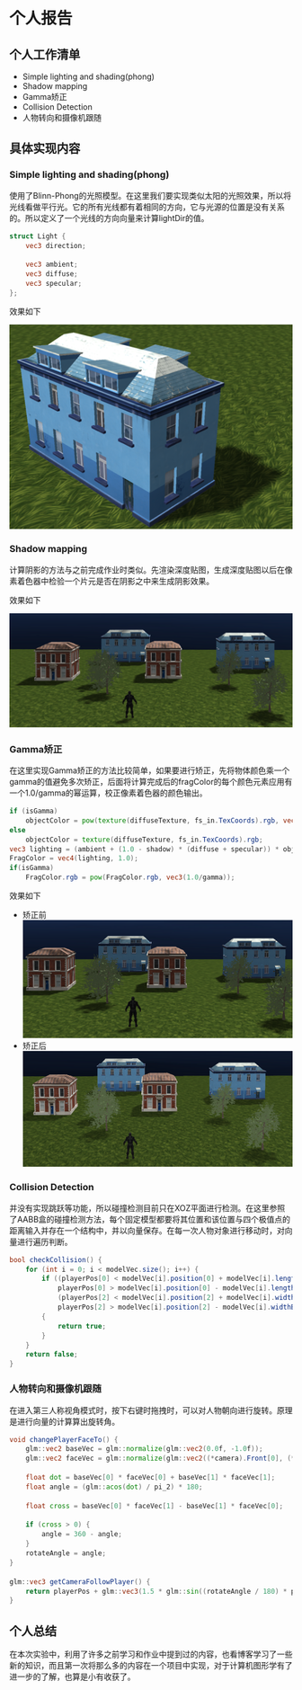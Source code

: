 # 个人报告
## 个人工作清单
- Simple lighting and shading(phong)
- Shadow mapping
- Gamma矫正
- Collision Detection 
- 人物转向和摄像机跟随

## 具体实现内容
### Simple lighting and shading(phong)
使用了Blinn-Phong的光照模型。在这里我们要实现类似太阳的光照效果，所以将光线看做平行光。它的所有光线都有着相同的方向，它与光源的位置是没有关系的。所以定义了一个光线的方向向量来计算lightDir的值。
``` glsl
struct Light {
    vec3 direction;

    vec3 ambient;
    vec3 diffuse;
    vec3 specular;
};
```
效果如下

![](./pics/1.png)


### Shadow mapping
计算阴影的方法与之前完成作业时类似。先渲染深度贴图，生成深度贴图以后在像素着色器中检验一个片元是否在阴影之中来生成阴影效果。

效果如下

![](./pics/2.png)
### Gamma矫正
在这里实现Gamma矫正的方法比较简单，如果要进行矫正，先将物体颜色乘一个gamma的值避免多次矫正，后面将计算完成后的fragColor的每个颜色元素应用有一个1.0/gamma的幂运算，校正像素着色器的颜色输出。 
``` glsl
if (isGamma)
    objectColor = pow(texture(diffuseTexture, fs_in.TexCoords).rgb, vec3(gamma));
else
    objectColor = texture(diffuseTexture, fs_in.TexCoords).rgb;
vec3 lighting = (ambient + (1.0 - shadow) * (diffuse + specular)) * objectColor;    
FragColor = vec4(lighting, 1.0);
if(isGamma)
    FragColor.rgb = pow(FragColor.rgb, vec3(1.0/gamma));
```

效果如下
- 矫正前
![](./pics/3.png)
- 矫正后
![](./pics/4.png)

### Collision Detection 
并没有实现跳跃等功能，所以碰撞检测目前只在XOZ平面进行检测。在这里参照了AABB盒的碰撞检测方法，每个固定模型都要将其位置和该位置与四个极值点的距离输入并存在一个结构中，并以向量保存。在每一次人物对象进行移动时，对向量进行遍历判断。
``` glsl
bool checkCollision() {
	for (int i = 0; i < modelVec.size(); i++) {
		if ((playerPos[0] < modelVec[i].position[0] + modelVec[i].lengthRight &&
			playerPos[0] > modelVec[i].position[0] - modelVec[i].lengthLeft) &&
			(playerPos[2] < modelVec[i].position[2] + modelVec[i].widthUp &&
			playerPos[2] > modelVec[i].position[2] - modelVec[i].widthBack))
		{
			return true;
		}
	}
	return false;
}
```

### 人物转向和摄像机跟随
在进入第三人称视角模式时，按下右键时拖拽时，可以对人物朝向进行旋转。原理是进行向量的计算算出旋转角。
``` glsl
void changePlayerFaceTo() {
	glm::vec2 baseVec = glm::normalize(glm::vec2(0.0f, -1.0f));
	glm::vec2 faceVec = glm::normalize(glm::vec2((*camera).Front[0], (*camera).Front[2]));

	float dot = baseVec[0] * faceVec[0] + baseVec[1] * faceVec[1];
	float angle = (glm::acos(dot) / pi_2) * 180;
	
	float cross = baseVec[0] * faceVec[1] - baseVec[1] * faceVec[0];

	if (cross > 0) {
		angle = 360 - angle;
	}
	rotateAngle = angle;
}

glm::vec3 getCameraFollowPlayer() {
	return playerPos + glm::vec3(1.5 * glm::sin((rotateAngle / 180) * pi_2), 1.0f, 1.5 * glm::cos((rotateAngle / 180) * pi_2));
}
```

## 个人总结
在本次实验中，利用了许多之前学习和作业中提到过的内容，也看博客学习了一些新的知识，而且第一次将那么多的内容在一个项目中实现，对于计算机图形学有了进一步的了解，也算是小有收获了。